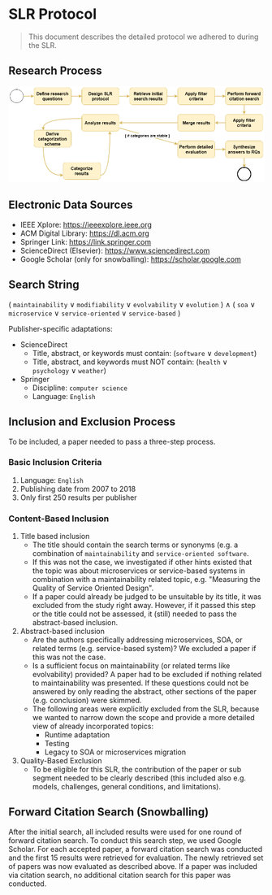 # SLR Protocol

> This document describes the detailed protocol we adhered to during the SLR.

## Research Process

![Research Process](img/research-process.png)

## Electronic Data Sources

- IEEE Xplore: https://ieeexplore.ieee.org
- ACM Digital Library: https://dl.acm.org
- Springer Link: https://link.springer.com
- ScienceDirect (Elsevier): https://www.sciencedirect.com
- Google Scholar (only for snowballing): https://scholar.google.com

## Search String

( `maintainability` ∨ `modifiability` ∨ `evolvability` ∨ `evolution` ) ∧ ( `soa` ∨ `microservice` ∨ `service-oriented` ∨ `service-based` )

Publisher-specific adaptations:

- ScienceDirect
  - Title, abstract, or keywords must contain: (`software` ∨ `development`) 
  - Title, abstract, and keywords must NOT contain: (`health` ∨ `psychology` ∨ `weather`)
- Springer
  - Discipline: `computer science`
  - Language: `English`


## Inclusion and Exclusion Process
To be included, a paper needed to pass a three-step process.

### Basic Inclusion Criteria

1. Language: `English`
2. Publishing date from 2007 to 2018
3. Only first 250 results per publisher

### Content-Based Inclusion

1. Title based inclusion
   - The title should contain the search terms or synonyms (e.g. a combination of `maintainability` and `service-oriented software`.
   - If this was not the case, we investigated if other hints existed that the topic was about microservices or service-based systems in combination with a maintainability related topic, e.g. "Measuring the Quality of Service Oriented Design".
   - If a paper could already be judged to be unsuitable by its title, it was excluded from the study right away. However, if it passed this step or the title could not be assessed, it (still) needed to pass the abstract-based inclusion.
2. Abstract-based inclusion
   - Are the authors specifically addressing microservices, SOA, or related terms (e.g. service-based system)? We excluded a paper if this was not the case.
   - Is a sufficient focus on maintainability (or related terms like evolvability) provided? A paper had to be excluded if nothing related to maintainability was presented. If these questions could not be answered by only reading the abstract, other sections of the paper (e.g. conclusion) were skimmed.
   - The following areas were explicitly excluded from the SLR, because we wanted to narrow down the scope and provide a more detailed view of already incorporated topics:
     - Runtime adaptation
     - Testing
     - Legacy to SOA or microservices migration
3. Quality-Based Exclusion
   - To be eligible for this SLR, the contribution of the paper or sub segment needed to be clearly described (this included also e.g. models, challenges, general conditions, and limitations).

## Forward Citation Search (Snowballing)

After the initial search, all included results were used for one round of forward citation search. To conduct this search step, we used Google Scholar. For each accepted paper, a forward citation search was conducted and the first 15 results were retrieved for evaluation. The newly retrieved set of papers was now evaluated as described above. If a paper was included via citation search, no additional citation search for this paper was conducted.
